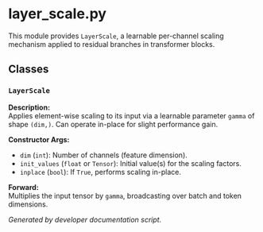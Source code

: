 # layer_scale.py

This module provides `LayerScale`, a learnable per-channel scaling mechanism applied to residual branches in transformer blocks.

## Classes

### `LayerScale`

**Description:**  
Applies element-wise scaling to its input via a learnable parameter `gamma` of shape `(dim,)`. Can operate in-place for slight performance gain.

**Constructor Args:**  
- `dim` (`int`): Number of channels (feature dimension).  
- `init_values` (`float` or `Tensor`): Initial value(s) for the scaling factors.  
- `inplace` (`bool`): If `True`, performs scaling in-place.

**Forward:**  
Multiplies the input tensor by `gamma`, broadcasting over batch and token dimensions.

*Generated by developer documentation script.*